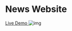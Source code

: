 # News Website
<a href="" >Live Demo </a>
<img src="https://imguploader.net/if/bGwm2S8VpoWI.png" alt="img" />
